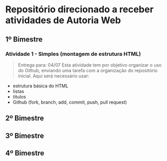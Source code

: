 # Repositório direcionado a receber atividades de Autoria Web

## 1º Bimestre
### Atividade 1 - Simples (montagem de estrutura HTML)
> Entrega para: 04/07
Esta atividade tem por objetivo organizar o uso do Github, enviando uma tarefa com a organização do repositório inicial.
Aqui será necessário usar:
- estrutura básica do HTML
- listas
- titulos
- Github (fork, branch, add, commit, push, pull request)

## 2º Bimestre

## 3º Bimestre

## 4º Bimestre
